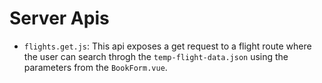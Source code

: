 
# Server Apis

- `flights.get.js`: This api exposes a get request to a flight route where the user can search throgh the `temp-flight-data.json` using the parameters from the `BookForm.vue`.